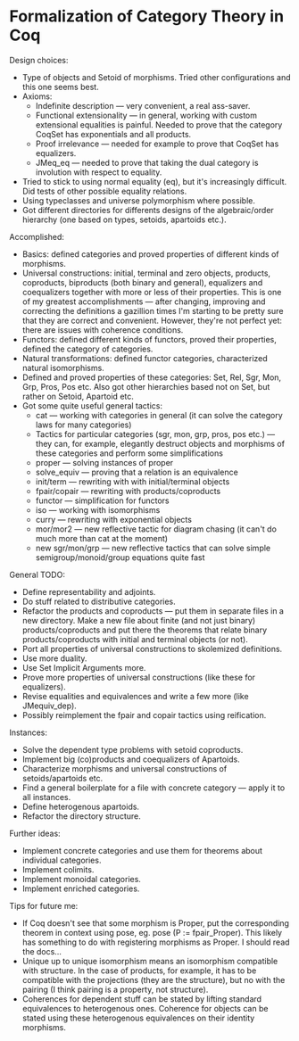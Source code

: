# Formalization of Category Theory in Coq

Design choices:
 * Type of objects and Setoid of morphisms. Tried other configurations and this one seems best.
 * Axioms:
     - Indefinite description — very convenient, a real ass-saver.
     - Functional extensionality — in general, working with custom extensional equalities is painful. Needed to prove that the category CoqSet has exponentials and all products.
     - Proof irrelevance — needed for example to prove that CoqSet has equalizers.
     - JMeq_eq — needed to prove that taking the dual category is involution with respect to equality.
 * Tried to stick to using normal equality (eq), but it's increasingly difficult. Did tests of other possible equality relations.
 * Using typeclasses and universe polymorphism where possible.
 * Got different directories for differents designs of the algebraic/order hierarchy (one based on types, setoids, apartoids etc.).

Accomplished:
 * Basics: defined categories and proved properties of different kinds of morphisms.
 * Universal constructions: initial, terminal and zero objects, products, coproducts, biproducts (both binary and general), equalizers and coequalizers together with more or less of their properties. This is one of my greatest accomplishments — after changing, improving and correcting the definitions a gazillion times I'm starting to be pretty sure that they are correct and convenient. However, they're not perfect yet: there are issues with coherence conditions.
 * Functors: defined different kinds of functors, proved their properties, defined the category of categories.
 * Natural transformations: defined functor categories, characterized natural isomorphisms.
 * Defined and proved properties of these categories: Set, Rel, Sgr, Mon, Grp, Pros, Pos etc. Also got other hierarchies based not on Set, but rather on Setoid, Apartoid etc.
 * Got some quite useful general tactics:
   * cat — working with categories in general (it can solve the category laws for many categories)
   * Tactics for particular categories (sgr, mon, grp, pros, pos etc.) — they can, for example, elegantly destruct objects and morphisms of these categories and perform some simplifications
   * proper — solving instances of proper
   * solve_equiv —  proving that a relation is an equivalence
   * init/term — rewriting with with initial/terminal objects
   * fpair/copair — rewriting with products/coproducts
   * functor — simplification for functors
   * iso — working with isomorphisms
   * curry — rewriting with exponential objects
   * mor/mor2 — new reflective tactic for diagram chasing (it can't do much more than cat at the moment)
   * new sgr/mon/grp — new reflective tactics that can solve simple semigroup/monoid/group equations quite fast

General TODO:
 * Define representability and adjoints.
 * Do stuff related to distributive categories.
 * Refactor the products and coproducts — put them in separate files in a new directory. Make a new file about finite (and not just binary) products/coproducts and put there the theorems that relate binary products/coproducts with initial and terminal objects (or not).
 * Port all properties of universal constructions to skolemized definitions.
 * Use more duality.
 * Use Set Implicit Arguments more.
 * Prove more properties of universal constructions (like these for equalizers).
 * Revise equalities and equivalences and write a few more (like JMequiv_dep).
 * Possibly reimplement the fpair and copair tactics using reification.

Instances:
 * Solve the dependent type problems with setoid coproducts.
 * Implement big (co)products and coequalizers of Apartoids.
 * Characterize morphisms and universal constructions of setoids/apartoids etc.
 * Find a general boilerplate for a file with concrete category — apply it to all instances.
 * Define heterogenous apartoids.
 * Refactor the directory structure.

Further ideas:
 * Implement concrete categories and use them for theorems about individual categories.
 * Implement colimits.
 * Implement monoidal categories.
 * Implement enriched categories.

Tips for future me:
 * If Coq doesn't see that some morphism is Proper, put the corresponding theorem in context using pose, eg. pose (P := fpair_Proper). This likely has something to do with registering morphisms as Proper. I should read the docs...
 * Unique up to unique isomorphism means an isomorphism compatible with structure. In the case of products, for example, it has to be compatible with the projections (they are the structure), but no with the pairing (I think pairing is a property, not structure).
 * Coherences for dependent stuff can be stated by lifting standard equivalences to heterogenous ones. Coherence for objects can be stated using these heterogenous equivalences on their identity morphisms.

